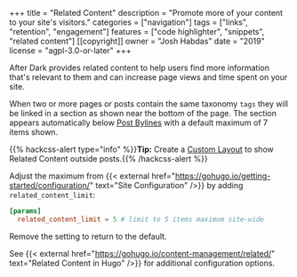 +++
title = "Related Content"
description = "Promote more of your content to your site's visitors."
categories = ["navigation"]
tags = ["links", "retention", "engagement"]
features = ["code highlighter", "snippets", "related content"]
[[copyright]]
  owner = "Josh Habdas"
  date = "2019"
  license = "agpl-3.0-or-later"
+++

After Dark provides related content to help users find more information that's relevant to them and can increase page views and time spent on your site.

When two or more pages or posts contain the same taxonomy `tags` they will be linked in a section as shown near the bottom of the page. The section appears automatically below [Post Bylines](../post-bylines) with a default maximum of 7 items shown.

{{% hackcss-alert type="info" %}}**Tip:** Create a [Custom Layout](/feature/custom-layouts) to show Related Content outside posts.{{% /hackcss-alert %}}

Adjust the maximum from {{< external href="https://gohugo.io/getting-started/configuration/" text="Site Configuration" />}} by adding `related_content_limit`:

```toml
[params]
  related_content_limit = 5 # limit to 5 items maximum site-wide
```

Remove the setting to return to the default.

See {{< external href="https://gohugo.io/content-management/related/" text="Related Content in Hugo" />}} for additional configuration options.
